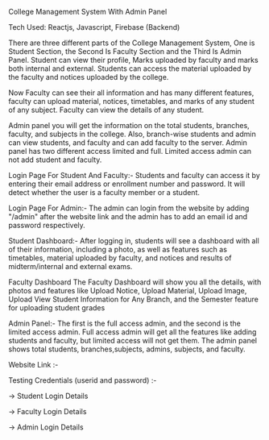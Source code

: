 College Management System With Admin Panel

Tech Used: Reactjs, Javascript, Firebase (Backend)

There are three different parts of the College Management System, One is Student Section, the Second Is Faculty Section and the Third Is Admin Panel. Student can view their profile, Marks uploaded by faculty and marks both internal and external. Students can access the material uploaded by the faculty and notices uploaded by the college.

Now Faculty can see their all information and has many different features, faculty can upload material, notices, timetables, and marks of any student of any subject. Faculty can view the details of any student.

Admin panel you will get the information on the total students, branches, faculty, and subjects in the college. Also, branch-wise students and admin can view students, and faculty and can add faculty to the server. Admin panel has two different access limited and full. Limited access admin can not add student and faculty.

Login Page For Student And Faculty:- 
Students and faculty can access it by entering their email address or enrollment number and password. It will detect whether the user is a faculty member or a student.


Login Page For Admin:- 
The admin can login from the website by adding "/admin" after the website link and the admin has to add an email id and password respectively.


Student Dashboard:- 
After logging in, students will see a dashboard with all of their information, including a photo, as well as features such as timetables, material uploaded by faculty, and notices and results of midterm/internal and external exams.

Faculty Dashboard
The Faculty Dashboard will show you all the details, with photos and features like Upload Notice, Upload Material, Upload Image, Upload View Student Information for Any Branch, and the Semester feature for uploading student grades

Admin Panel:- 
The first is the full access admin, and the second is the limited access admin. Full access admin will get all the features like adding students and faculty, but limited access will not get them. The admin panel shows total students, branches,subjects, admins, subjects, and faculty.

Website Link :- 

Testing Credentials (userid and password) :-

-> Student Login Details <br>


-> Faculty Login Details<br>



-> Admin Login Details<br>

